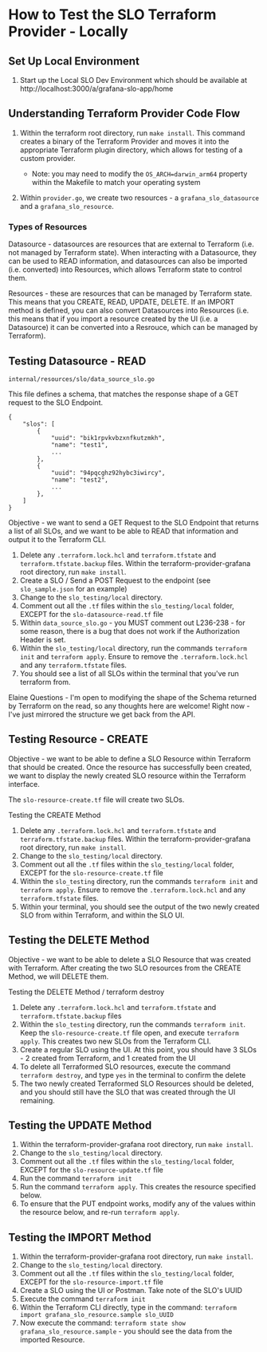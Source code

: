 # How to Test the SLO Terraform Provider - Locally

## Set Up Local Environment
1. Start up the Local SLO Dev Environment which should be available at http://localhost:3000/a/grafana-slo-app/home

## Understanding Terraform Provider Code Flow
1. Within the terraform root directory, run `make install`. This command creates a binary of the Terraform Provider and moves it into the appropriate Terraform plugin directory, which allows for testing of a custom provider. 

   * Note: you may need to modify the `OS_ARCH=darwin_arm64` property within the Makefile to match your operating system

2. Within `provider.go`, we create two resources - a `grafana_slo_datasource` and a `grafana_slo_resource`. 

### Types of Resources
Datasource - datasources are resources that are external to Terraform (i.e. not managed by Terraform state). When interacting with a Datasource, they can be used to READ information, and datasources can also be imported (i.e. converted) into Resources, which allows Terraform state to control them. 

Resources - these are resources that can be managed by Terraform state. This means that you CREATE, READ, UPDATE, DELETE. If an IMPORT method is defined, you can also convert Datasources into Resources (i.e. this means that if you import a resource created by the UI (i.e. a Datasource) it can be converted into a Resrouce, which can be managed by Terraform).

## Testing Datasource - READ
`internal/resources/slo/data_source_slo.go`

This file defines a schema, that matches the response shape of a GET request to the SLO Endpoint. 
```
{
    "slos": [
        {
            "uuid": "bik1rpvkvbzxnfkutzmkh",
            "name": "test1",
            ...
        },
        {
            "uuid": "94pqcghz92hybc3iwircy",
            "name": "test2",
            ...
        },
    ]
}
```

Objective - we want to send a GET Request to the SLO Endpoint that returns a list of all SLOs, and we want to be able to READ that information and output it to the Terraform CLI.

1. Delete any `.terraform.lock.hcl` and `terraform.tfstate` and `terraform.tfstate.backup` files. Within the terraform-provider-grafana root directory, run `make install`. 
2. Create a SLO / Send a POST Request to the endpoint (see `slo_sample.json` for an example) 
3. Change to the `slo_testing/local` directory. 
4. Comment out all the `.tf` files within the `slo_testing/local` folder, EXCEPT for the `slo-datasource-read.tf` file
5. Within `data_source_slo.go` - you MUST comment out L236-238 - for some reason, there is a bug that does not work if the Authorization Header is set. 
6. Within the `slo_testing/local` directory, run the commands `terraform init` and `terraform apply`. Ensure to remove the `.terraform.lock.hcl` and any `terraform.tfstate` files.
7. You should see a list of all SLOs within the terminal that you've run terraform from. 

Elaine Questions - I'm open to modifying the shape of the Schema returned by Terraform on the read, so any thoughts here are welcome! Right now - I've just mirrored the structure we get back from the API. 

## Testing Resource - CREATE
Objective - we want to be able to define a SLO Resource within Terraform that should be created. Once the resource has successfully been created, we want to display the newly created SLO resource within the Terraform interface. 

The `slo-resource-create.tf` file will create two SLOs. 

Testing the CREATE Method
1. Delete any `.terraform.lock.hcl` and `terraform.tfstate` and `terraform.tfstate.backup` files. Within the terraform-provider-grafana root directory, run `make install`.
2. Change to the `slo_testing/local` directory. 
3. Comment out all the `.tf` files within the `slo_testing/local` folder, EXCEPT for the `slo-resource-create.tf` file
4. Within the `slo_testing` directory, run the commands `terraform init` and `terraform apply`. Ensure to remove the `.terraform.lock.hcl` and any `terraform.tfstate` files.
5. Within your terminal, you should see the output of the two newly created SLO from within Terraform, and within the SLO UI.

## Testing the DELETE Method
Objective - we want to be able to delete a SLO Resource that was created with Terraform. 
After creating the two SLO resources from the CREATE Method, we will DELETE them. 

Testing the DELETE Method / terraform destroy
1. Delete any `.terraform.lock.hcl` and `terraform.tfstate` and `terraform.tfstate.backup` files
2. Within the `slo_testing` directory, run the commands `terraform init`. Keep the `slo-resource-create.tf` file open, and execute `terraform apply`. This creates two new SLOs from the Terraform CLI.
3. Create a regular SLO using the UI. At this point, you should have 3 SLOs - 2 created from Terraform, and 1 created from the UI
4. To delete all Terraformed SLO resources, execute the command `terraform destroy`, and type `yes` in the terminal to confirm the delete
5. The two newly created Terraformed SLO Resources should be deleted, and you should still have the SLO that was created through the UI remaining.

## Testing the UPDATE Method
1. Within the terraform-provider-grafana root directory, run `make install`.
2. Change to the `slo_testing/local` directory. 
3. Comment out all the `.tf` files within the `slo_testing/local` folder, EXCEPT for the `slo-resource-update.tf` file
4. Run the command `terraform init`
5. Run the command `terraform apply`. This creates the resource specified below. 
6. To ensure that the PUT endpoint works, modify any of the values within the resource below, and re-run `terraform apply`. 

## Testing the IMPORT Method
1. Within the terraform-provider-grafana root directory, run `make install`.
2. Change to the `slo_testing/local` directory. 
3. Comment out all the `.tf` files within the `slo_testing/local` folder, EXCEPT for the `slo-resource-import.tf` file
4. Create a SLO using the UI or Postman. Take note of the SLO's UUID
5. Execute the command `terraform init`
6. Within the Terraform CLI directly, type in the command: `terraform import grafana_slo_resource.sample slo_UUID`
7. Now execute the command: `terraform state show grafana_slo_resource.sample` - you should see the data from the imported Resource. 